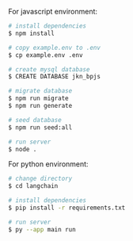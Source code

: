 For javascript environment:
```bash
# install dependencies
$ npm install

# copy example.env to .env
$ cp example.env .env

# create mysql database
$ CREATE DATABASE jkn_bpjs

# migrate database
$ npm run migrate
$ npm run generate

# seed database
$ npm run seed:all

# run server
$ node .
```

For python environment:
```bash
# change directory
$ cd langchain

# install dependencies
$ pip install -r requirements.txt

# run server
$ py --app main run
``` 
